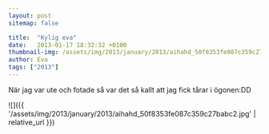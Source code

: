```yaml
---
layout: post
sitemap: false

title:  "Kylig eva"
date:   2013-01-17 18:32:32 +0100
thumbnail-img: /assets/img/2013/january/2013/aihahd_50f8353fe087c359c27babc2.jpg
author: Eva
tags: ["2013"]
---
```


När jag var ute och fotade så var det så kallt att jag fick tårar i ögonen:DD

![]({{ '/assets/img/2013/january/2013/aihahd_50f8353fe087c359c27babc2.jpg'  | relative_url }})

